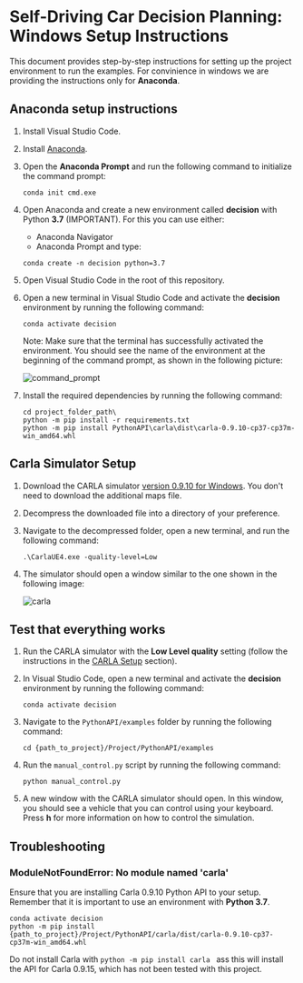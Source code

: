 # Self-Driving Car Decision Planning: Windows Setup Instructions

This document provides step-by-step instructions for setting up the project environment to run the examples. For convinience in windows we are providing the instructions only for **Anaconda**. 

## Anaconda setup instructions

1. Install Visual Studio Code.
2. Install [Anaconda](https://docs.anaconda.com/free/anaconda/install/windows/).
3. Open the **Anaconda Prompt** and run the following command to initialize the command prompt:

    ```shell
    conda init cmd.exe
    ```

4. Open Anaconda and create a new environment called **decision** with Python **3.7** (IMPORTANT). For this you can use either: 
    - Anaconda Navigator
    - Anaconda Prompt and type:

    ```shell
    conda create -n decision python=3.7
    ```

5. Open Visual Studio Code in the root of this repository.
6. Open a new terminal in Visual Studio Code and activate the **decision** environment by running the following command:

    ```shell
    conda activate decision
    ```

    Note: Make sure that the terminal has successfully activated the environment. You should see the name of the environment at the beginning of the command prompt, as shown in the following picture:

    ![command_prompt](https://user-images.githubusercontent.com/27258035/234564451-b9e5dad9-926d-421c-87f7-59756e685081.png)

7. Install the required dependencies by running the following command:

    ```shell
    cd project_folder_path\
    python -m pip install -r requirements.txt
    python -m pip install PythonAPI\carla\dist\carla-0.9.10-cp37-cp37m-win_amd64.whl
    ```

## Carla Simulator Setup

1. Download the CARLA simulator [version 0.9.10 for Windows](https://github.com/carla-simulator/carla/releases/tag/0.9.10). You don't need to download the additional maps file.
2. Decompress the downloaded file into a directory of your preference.
3. Navigate to the decompressed folder, open a new terminal, and run the following command:

    ```shell
    .\CarlaUE4.exe -quality-level=Low
    ```

4. The simulator should open a window similar to the one shown in the following image:

    ![carla](https://user-images.githubusercontent.com/27258035/234566270-f40a6ee6-aff7-473c-b1bc-2cfe2d983eee.png)

## Test that everything works

1. Run the CARLA simulator with the **Low Level quality** setting (follow the instructions in the [CARLA Setup](#carla-setup) section).
2. In Visual Studio Code, open a new terminal and activate the **decision** environment by running the following command:

    ```shell
    conda activate decision
    ```

3. Navigate to the `PythonAPI/examples` folder by running the following command:

    ```shell
    cd {path_to_project}/Project/PythonAPI/examples
    ```

4. Run the `manual_control.py` script by running the following command:

    ```shell
    python manual_control.py
    ```

5. A new window with the CARLA simulator should open. In this window, you should see a vehicle that you can control using your keyboard. Press **h** for more information on how to control the simulation.

## Troubleshooting

### ModuleNotFoundError: No module named 'carla'

Ensure that you are installing Carla 0.9.10 Python API to your setup. Remember that it is important to use an environment with **Python 3.7**.

```
conda activate decision
python -m pip install {path_to_project}/Project/PythonAPI/carla/dist/carla-0.9.10-cp37-cp37m-win_amd64.whl
```

Do not install Carla with <code>python -m pip install carla </code> ass this will install the API for Carla 0.9.15, which has not been tested with this project.